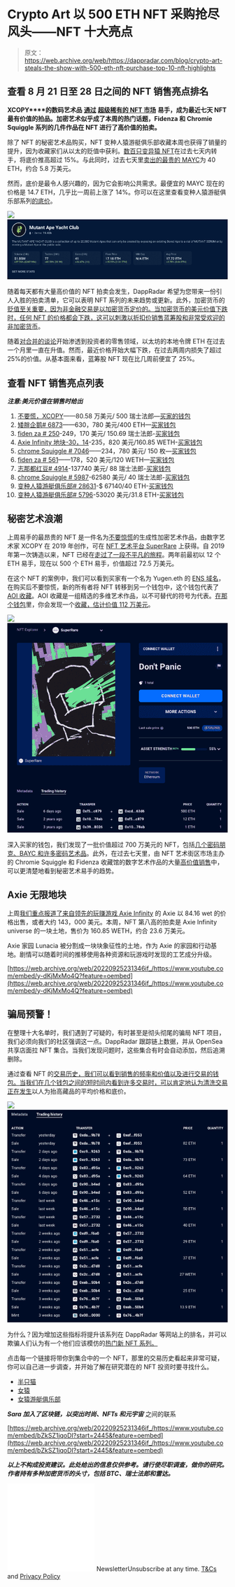 # Crypto Art 以 500 ETH NFT 采购抢尽风头——NFT 十大亮点

> 原文：<https://web.archive.org/web/https://dappradar.com/blog/crypto-art-steals-the-show-with-500-eth-nft-purchase-top-10-nft-highlights>

## 查看 8 月 21 日至 28 日之间的 NFT 销售亮点排名

**XCOPY****的数码艺术品** [**通过**](https://web.archive.org/web/20220925231346/https://dappradar.com/hub/assets/eth/0x41a322b28d0ff354040e2cbc676f0320d8c8850d/2076) [**超级稀有的 NFT 市场**](https://web.archive.org/web/20220925231346/https://dappradar.com/ethereum/marketplaces/superrare) **易手，成为最近七天 NFT 最有价值的拍品。加密艺术似乎成了本周的热门话题，Fidenza 和 Chromie Squiggle 系列的几件作品在 NFT 进行了高价值的拍卖。**

除了 NFT 的秘密艺术品购买，NFT 变种人猿游艇俱乐部收藏本周也获得了销量的提升，因为收藏家们从以太的贬值中获利。[数百只变异猿 NFT](https://web.archive.org/web/20220925231346/https://dappradar.com/hub/nft-explorer/collection/mutant-ape-yacht-club)在过去七天内转手，将底价推高超过 15%。与此同时，过去七天里[卖出的最贵的 MAYC](https://web.archive.org/web/20220925231346/https://dappradar.com/hub/assets/eth/0x60e4d786628fea6478f785a6d7e704777c86a7c6/28631)为 40 ETH，约合 5.8 万美元。

然而，底价是最令人感兴趣的，因为它会影响公共需求。最便宜的 MAYC 现在的价格是 14.7 ETH，几乎比一周前上涨了 14%。你可以在这里查看变种人猿游艇俱乐部系列[的底价](https://web.archive.org/web/20220925231346/https://dappradar.com/hub/nft-explorer/collection/mutant-ape-yacht-club)。

![](img/6ddc5398dc54bd9ca091124f715c764d.png)![MAYC](img/c3204354cf02e987d20092a720465c14.png)

随着每天都有大量高价值的 NFT 拍卖会发生，DappRadar 希望为您带来一份引人入胜的拍卖清单，它可以表明 NFT 系列的未来趋势或更新。此外，加密货币的[贬值至关重要，因为非金融交易是以加密货币定价的。当加密货币的美元价值下跌时，任何 NFT 的价格都会下跌，这可以刺激以折扣价销售](https://web.archive.org/web/20220925231346/https://dappradar.com/hub/tokens/ethereum/all/1)[蓝筹股和非常受欢迎的非加密货币](/web/20220925231346/https://dappradar.com/blog/what-are-blue-chip-nft-collections/)。

随着[对合并的谈论](/web/20220925231346/https://dappradar.com/blog/what-is-the-ethereum-merge/)开始渗透到投资者的零售领域，以太坊的本地令牌 ETH 在过去一个月里一直在升值。然而，最近价格开始大幅下跌，在过去两周内损失了超过 25%的价值。从基本面来看，蓝筹股 NFT 现在比几周前便宜了 25%。

## 查看 NFT 销售亮点列表

***注意:美元价值在销售时给出***

1.  [不要慌，XCOPY](https://web.archive.org/web/20220925231346/https://dappradar.com/hub/assets/eth/0x41a322b28d0ff354040e2cbc676f0320d8c8850d/2076)——80.58 万美元/ 500 瑞士法郎—[买家的钱包](https://web.archive.org/web/20220925231346/https://dappradar.com/hub/wallet/eth/0xf52393e120f918ffba50410b90a29b1f8250c879/nfts)
2.  [矮胖企鹅# 6873](https://web.archive.org/web/20220925231346/https://dappradar.com/hub/assets/eth/0xbd3531da5cf5857e7cfaa92426877b022e612cf8/6873)——630，780 美元/400 ETH—[买家钱包](https://web.archive.org/web/20220925231346/https://dappradar.com/hub/wallet/eth/0x7a32b409353930e6650008e94f64be536a79055b)
3.  [fiden za # 250](https://web.archive.org/web/20220925231346/https://dappradar.com/hub/assets/eth/0xa7d8d9ef8d8ce8992df33d8b8cf4aebabd5bd270/78000250)-249，170 美元/ 150.69 瑞士法郎-[买家钱包](https://web.archive.org/web/20220925231346/https://dappradar.com/hub/wallet/eth/0x144822a06f8eda20012f1310b51dbeb1bbfbc139)
4.  [Axie Infinity 地块-30，14](https://web.archive.org/web/20220925231346/https://explorer.roninchain.com/address/0xeb62eec22ccf13f60a9c3352ec507f00720b00e0/txs)-235，820 美元/160.85 WETH-[买家钱包](https://web.archive.org/web/20220925231346/https://explorer.roninchain.com/address/0x999f5799ebef6bac8742f6947288f1529dc41944/txs)
5.  [chrome Squiggle # 7046](https://web.archive.org/web/20220925231346/https://dappradar.com/hub/assets/eth/0x059edd72cd353df5106d2b9cc5ab83a52287ac3a/7046)——234，780 美元/ 150 枚—[买家钱包](https://web.archive.org/web/20220925231346/https://dappradar.com/hub/wallet/eth/0x8682a78ea82bd94c3e250539079119b6eef132db)
6.  [fiden za # 561](https://web.archive.org/web/20220925231346/https://dappradar.com/hub/assets/eth/0xa7d8d9ef8d8ce8992df33d8b8cf4aebabd5bd270/78000561)——178，520 美元/120 WETH—[买家钱包](https://web.archive.org/web/20220925231346/https://dappradar.com/hub/wallet/eth/0xee84d8bd442b06d1ca636d8950d907530cc8d74c)
7.  [志那都红豆# 4914](https://web.archive.org/web/20220925231346/https://dappradar.com/hub/assets/eth/0xed5af388653567af2f388e6224dc7c4b3241c544/4914)-137740 美元/ 88 瑞士法郎-[买家钱包](https://web.archive.org/web/20220925231346/https://dappradar.com/hub/wallet/eth/0x9979d204e93229c4355431dfb520e608c81bbd0c)
8.  [chrome Squiggle # 5987](https://web.archive.org/web/20220925231346/https://dappradar.com/hub/assets/eth/0x059edd72cd353df5106d2b9cc5ab83a52287ac3a/5987)-62580 美元/ 40 瑞士法郎-[买家钱包](https://web.archive.org/web/20220925231346/https://dappradar.com/hub/wallet/eth/0x9fcd919c0d4bc0ca1c212d218f986010289454ba)
9.  [变种人猿游艇俱乐部# 28631](https://web.archive.org/web/20220925231346/https://dappradar.com/hub/assets/eth/0x60e4d786628fea6478f785a6d7e704777c86a7c6/28631)-$ 67140/40 ETH-[买家钱包](https://web.archive.org/web/20220925231346/https://dappradar.com/hub/wallet/eth/0xc76f66368af0ea7f609b851ae01f8ca022bcae2a)
10.  [变种人猿游艇俱乐部# 5796](https://web.archive.org/web/20220925231346/https://dappradar.com/hub/assets/eth/0x60e4d786628fea6478f785a6d7e704777c86a7c6/5796)-53020 美元/31.8 ETH-[买家钱包](https://web.archive.org/web/20220925231346/https://dappradar.com/hub/wallet/eth/0xe731778639c53afbcb4683eeb3873796a3a54431)

## 秘密艺术浪潮

上周易手的最昂贵的 NFT 是一件名为[不要惊慌](https://web.archive.org/web/20220925231346/https://dappradar.com/hub/assets/eth/0x41a322b28d0ff354040e2cbc676f0320d8c8850d/2076)的生成性加密艺术作品，由数字艺术家 XCOPY 在 2019 年创作，可在 [NFT 艺术平台 SuperRare](https://web.archive.org/web/20220925231346/https://dappradar.com/ethereum/marketplaces/superrare) 上获得。自 2019 年第一次铸造以来，NFT 已经在[走过了一段不平凡的旅程](https://web.archive.org/web/20220925231346/https://dappradar.com/hub/assets/eth/0x41a322b28d0ff354040e2cbc676f0320d8c8850d/2076)。两年前最初以 12 个 ETH 易手，现在以 500 个 ETH 易手，价值超过 72.5 万美元。

在这个 NFT 的案例中，我们可以看到买家有一个名为 Yugen.eth 的 [ENS 域名](https://web.archive.org/web/20220925231346/http://explainer/)，在购买后不要惊慌，新的所有者将 NFT 转移到另一个钱包中，这个钱包代表了 [AOI 收藏](https://web.archive.org/web/20220925231346/https://dappradar.com/hub/wallet/eth/0xd1e8a92f44bdc83bc620c56a7913fd97de5abe10/nfts)。AOI 收藏是一组精选的多维艺术作品，以不可替代的符号为代表。[在那个钱包](https://web.archive.org/web/20220925231346/https://dappradar.com/hub/wallet/eth/0xd1e8a92f44bdc83bc620c56a7913fd97de5abe10/nfts)里，你会发现一个[收藏，估计价值 112 万美元](https://web.archive.org/web/20220925231346/https://dappradar.com/hub/wallet/eth/0xd1e8a92f44bdc83bc620c56a7913fd97de5abe10/nfts)。

![](img/49e399b584715df6f021178ae8c0fdf0.png)![Crypto Art](img/50b2c1054cb9427ab926059b5c48a2d5.png)

深入买家的钱包，我们发现了一批价值超过 700 万美元的 NFT，包括[几个密码朋克、BAYC 和许多密码艺术品](https://web.archive.org/web/20220925231346/https://dappradar.com/hub/wallet/eth/0xf52393e120f918ffba50410b90a29b1f8250c879/nfts)。此外，在过去七天里，由 NFT 艺术街区市场主办的 Chromie Squiggle 和 Fidenza 收藏馆的数字艺术作品的大量[高价值销售](https://web.archive.org/web/20220925231346/https://dappradar.com/nft/sales/2)中，可以更清楚地看到秘密艺术易手的趋势。

## Axie 无限地块

上周[我们重点报道了来自](https://web.archive.org/web/20220925231346/https://dappradar.com/blog/bored-ape-kennel-club-for-500k-blue-chip-nft-discounts-top-10-nft-highlights)[领先的玩赚游戏 Axie Infinity](/web/20220925231346/https://dappradar.com/blog/what-is-axie-infinity-and-how-does-it-work/) 的 Axie 以 84.16 wet 的价格出售，或者大约 143，000 美元。本周，NFT 第八高的拍卖是 Axie Infinity universe 的一块土地，售价为 160.85 WETH，约合 23.6 万美元。

Axie 家园 Lunacia 被分割成一块块象征性的土地，作为 Axie 的家园和行动基地。剧情可以随着时间的推移使用各种资源和玩游戏时发现的工艺成分升级。

[https://web.archive.org/web/20220925231346if_/https://www.youtube.com/embed/y-dKjMxMo4Q?feature=oembed](https://web.archive.org/web/20220925231346if_/https://www.youtube.com/embed/y-dKjMxMo4Q?feature=oembed)

## 骗局预警！

在整理十大名单时，我们遇到了可疑的，有时甚至是彻头彻尾的骗局 NFT 项目，我们必须向我们的社区强调这一点。DappRadar 跟踪链上数据，并从 OpenSea 共享店面拉 NFT 集合。当我们发现问题时，这些集合有时会自动添加，然后追溯删除。

通过查看 NFT 的[交易历史，我们可以看到销售的频率和价值以及进行交易的钱包。当我们在几个钱包之间的短时间内看到许多交易时，可以肯定地认为](https://web.archive.org/web/20220925231346/https://dappradar.com/hub/assets/eth/0x8dcb8b2d721c022552d826f8bcf2995747248d31/7)[清洗交易正在发生](/web/20220925231346/https://dappradar.com/blog/looksrare-nft-marketplace-hit-by-wash-trading-amidst-airdrop/)以人为抬高藏品的平均价格和底价。

![](img/5b79dd4eecdcda0bc59450e6813bb233.png)![Crypto Art](img/5cea14b37f54bf0f89848284a9ac2e33.png)

为什么？因为增加这些指标将提升该系列在 DappRadar 等网站上的排名，并可以欺骗人们认为有一个他们应该模仿的[热门新 NFT 系列。](/web/20220925231346/https://dappradar.com/blog/marketing-genius-or-foul-play-two-wallets-generate-1-1-billion-on-looksrare/)

点击每一个链接将带你到集合中的一个 NFT，那里的交易历史看起来非常可疑，你可以自己进一步调查，并开始了解在研究潜在的 NFT 投资时要寻找什么。

*   [半只猫](https://web.archive.org/web/20220925231346/https://dappradar.com/hub/assets/eth/0x495f947276749ce646f68ac8c248420045cb7b5e/105645911729364582169193343438641643314658248840997808904717200683344813096961)
*   [女猿](https://web.archive.org/web/20220925231346/https://dappradar.com/hub/assets/eth/0x495f947276749ce646f68ac8c248420045cb7b5e/71599777317896889596593422567297748181657612122279694726789610174501569429505)
*   [女猿游艇俱乐部](https://web.archive.org/web/20220925231346/https://dappradar.com/hub/assets/eth/0x8dcb8b2d721c022552d826f8bcf2995747248d31/7)

***Sara 加入了区块链，以突出时尚、NFTs 和元宇宙*** 之间的联系

[https://web.archive.org/web/20220925231346if_/https://www.youtube.com/embed/bZkSZ1jqoDI?start=2445&feature=oembed](https://web.archive.org/web/20220925231346if_/https://www.youtube.com/embed/bZkSZ1jqoDI?start=2445&feature=oembed)

***以上不构成投资建议。此处给出的信息仅供参考。请行使尽职调查，做你的研究。作者持有多种加密货币的头寸，包括 BTC、瑞士法郎和雷达。***

![](img/6d5a4a2d609c56e1a5771717e54ba759.png) NewsletterUnsubscribe at any time. [T&Cs](https://web.archive.org/web/20220925231346/https://dappradar.com/terms) and [Privacy Policy](https://web.archive.org/web/20220925231346/https://dappradar.com/privacy-policy)